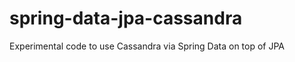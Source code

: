 spring-data-jpa-cassandra
=========================

Experimental code to use Cassandra via Spring Data on top of JPA